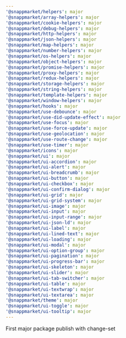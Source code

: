 ```yaml
---
'@snappmarket/helpers': major
'@snappmarket/array-helpers': major
'@snappmarket/cookie-helpers': major
'@snappmarket/debug-helpers': major
'@snappmarket/http-helpers': major
'@snappmarket/json-helpers': major
'@snappmarket/map-helpers': major
'@snappmarket/number-helpers': major
'@snappmarket/os-helpers': major
'@snappmarket/object-helpers': major
'@snappmarket/promise-helpers': major
'@snappmarket/proxy-helpers': major
'@snappmarket/redux-helpers': major
'@snappmarket/storage-helpers': major
'@snappmarket/string-helpers': major
'@snappmarket/template-helpers': major
'@snappmarket/window-helpers': major
'@snappmarket/hooks': major
'@snappmarket/use-debounce': major
'@snappmarket/use-did-update-effect': major
'@snappmarket/use-focus': major
'@snappmarket/use-force-update': major
'@snappmarket/use-geolocation': major
'@snappmarket/use-route-change': major
'@snappmarket/use-timer': major
'@snappmarket/icons': major
'@snappmarket/ui': major
'@snappmarket/ui-accordion': major
'@snappmarket/ui-alert': major
'@snappmarket/ui-breadcrumb': major
'@snappmarket/ui-button': major
'@snappmarket/ui-checkbox': major
'@snappmarket/ui-confirm-dialog': major
'@snappmarket/ui-grid': major
'@snappmarket/ui-grid-system': major
'@snappmarket/ui-image': major
'@snappmarket/ui-input': major
'@snappmarket/ui-input-range': major
'@snappmarket/ui-json-ld': major
'@snappmarket/ui-label': major
'@snappmarket/ui-lined-text': major
'@snappmarket/ui-loading': major
'@snappmarket/ui-modal': major
'@snappmarket/ui-option-group': major
'@snappmarket/ui-pagination': major
'@snappmarket/ui-progress-bar': major
'@snappmarket/ui-skeleton': major
'@snappmarket/ui-slider': major
'@snappmarket/ui-tab-switcher': major
'@snappmarket/ui-table': major
'@snappmarket/ui-textwrap': major
'@snappmarket/ui-textarea': major
'@snappmarket/theme': major
'@snappmarket/ui-toggle': major
'@snappmarket/ui-tooltip': major
---
```


First major package publish with change-set
